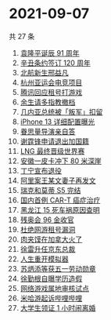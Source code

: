 # 2021-09-07

共 27 条

<!-- BEGIN -->
<!-- 最后更新时间 Tue Sep 07 2021 15:06:28 GMT+0800 (China Standard Time) -->

1. [袁隆平诞辰 91 周年](https://www.zhihu.com/search?q=袁隆平)
1. [辛丑条约签订 120 周年](https://www.zhihu.com/search?q=辛丑条约)
1. [北航新生邢益凡](https://www.zhihu.com/search?q=邢益凡)
1. [杭州亚运会电竞项目](https://www.zhihu.com/search?q=亚运会)
1. [腾讯回应租号打游戏](https://www.zhihu.com/search?q=腾讯游戏)
1. [余生请多指教撤档](https://www.zhihu.com/search?q=余生请多指教)
1. [几内亚总统被「叛军」扣留](https://www.zhihu.com/search?q=几内亚)
1. [iPhone 13 详细配置曝光](https://www.zhihu.com/search?q=iPhone13)
1. [眷思量导演亲自答](https://www.zhihu.com/search?q=眷思量)
1. [谢霆锋申请退出加国籍](https://www.zhihu.com/search?q=谢霆锋)
1. [LNG 最终晋级世界赛](https://www.zhihu.com/search?q=lng)
1. [安徽一皮卡冲下 80 米深崖](https://www.zhihu.com/search?q=安徽太湖)
1. [丁宁宣布退役](https://www.zhihu.com/search?q=丁宁)
1. [阿里案王某文妻子再发文](https://www.zhihu.com/search?q=王某文妻子)
1. [瑞克和莫蒂 S5 完结](https://www.zhihu.com/search?q=瑞克和莫蒂)
1. [国内首例 CAR-T 癌症治疗](https://www.zhihu.com/search?q=CAR-T)
1. [黑龙江 15 死车祸原因查明](https://www.zhihu.com/search?q=黑龙江车祸)
1. [残奥会 96 金收官](https://www.zhihu.com/search?q=东京残奥会)
1. [杜绝网游租号漏洞](https://www.zhihu.com/search?q=网游租号)
1. [肉夹馍在加拿大火了](https://www.zhihu.com/search?q=肉夹馍)
1. [徐雷升任京东总裁](https://www.zhihu.com/search?q=京东)
1. [人生重开模拟器](https://www.zhihu.com/search?q=人生重开模拟器)
1. [苏炳添等获五一劳动勋章](https://www.zhihu.com/search?q=五一劳动勋章)
1. [徐勤根自曝学历造假](https://www.zhihu.com/search?q=人类高质量男性)
1. [网络游戏属地审核试点](https://www.zhihu.com/search?q=网络游戏)
1. [米哈游起诉哔哩哔哩](https://www.zhihu.com/search?q=哔哩哔哩)
1. [大学生领证 1 小时闹离婚](https://www.zhihu.com/search?q=大学生领证)

<!-- END -->
